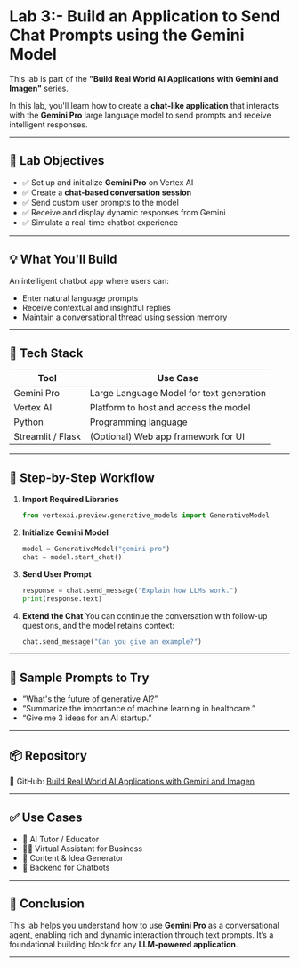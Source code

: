 

# Lab 3:- Build an Application to Send Chat Prompts using the Gemini Model

This lab is part of the **"Build Real World AI Applications with Gemini and Imagen"** series.

In this lab, you'll learn how to create a **chat-like application** that interacts with the **Gemini Pro** large language model to send prompts and receive intelligent responses.

---

## 🎯 Lab Objectives

- ✅ Set up and initialize **Gemini Pro** on Vertex AI
- ✅ Create a **chat-based conversation session**
- ✅ Send custom user prompts to the model
- ✅ Receive and display dynamic responses from Gemini
- ✅ Simulate a real-time chatbot experience

---

## 💡 What You'll Build

An intelligent chatbot app where users can:
- Enter natural language prompts
- Receive contextual and insightful replies
- Maintain a conversational thread using session memory

---

## 🧰 Tech Stack

| Tool              | Use Case                                 |
|-------------------|-------------------------------------------|
| Gemini Pro        | Large Language Model for text generation  |
| Vertex AI         | Platform to host and access the model     |
| Python            | Programming language                      |
| Streamlit / Flask | (Optional) Web app framework for UI       |

---

## 🚀 Step-by-Step Workflow

1. **Import Required Libraries**
   ```python
   from vertexai.preview.generative_models import GenerativeModel
   ```

2. **Initialize Gemini Model**
   ```python
   model = GenerativeModel("gemini-pro")
   chat = model.start_chat()
   ```

3. **Send User Prompt**
   ```python
   response = chat.send_message("Explain how LLMs work.")
   print(response.text)
   ```

4. **Extend the Chat**
   You can continue the conversation with follow-up questions, and the model retains context:
   ```python
   chat.send_message("Can you give an example?")
   ```

---

## 💬 Sample Prompts to Try

- “What's the future of generative AI?”
- “Summarize the importance of machine learning in healthcare.”
- “Give me 3 ideas for an AI startup.”

---

## 📦 Repository

🔗 GitHub: [Build Real World AI Applications with Gemini and Imagen](https://github.com/Yash22222/Build-Real-World-AI-Applications)

---

## ✅ Use Cases

- 🧠 AI Tutor / Educator
- 🧑‍💼 Virtual Assistant for Business
- 📜 Content & Idea Generator
- 🤖 Backend for Chatbots

---

## 🙌 Conclusion

This lab helps you understand how to use **Gemini Pro** as a conversational agent, enabling rich and dynamic interaction through text prompts. It’s a foundational building block for any **LLM-powered application**.

---


